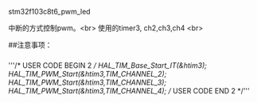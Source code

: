  stm32f103c8t6_pwm_led 

中断的方式控制pwm。\<br>
使用的timer3, ch2,ch3,ch4  \<br>


##注意事项：
###  
'''/* USER CODE BEGIN 2 */
HAL_TIM_Base_Start_IT(&htim3);
HAL_TIM_PWM_Start(&htim3,TIM_CHANNEL_2);
HAL_TIM_PWM_Start(&htim3,TIM_CHANNEL_3);
HAL_TIM_PWM_Start(&htim3,TIM_CHANNEL_4);
  /* USER CODE END 2 */'''
